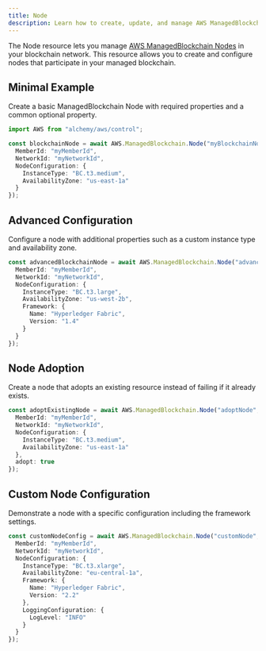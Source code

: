 ```yaml
---
title: Node
description: Learn how to create, update, and manage AWS ManagedBlockchain Nodes using Alchemy Cloud Control.
---
```


The Node resource lets you manage [AWS ManagedBlockchain Nodes](https://docs.aws.amazon.com/managedblockchain/latest/userguide/) in your blockchain network. This resource allows you to create and configure nodes that participate in your managed blockchain.

## Minimal Example

Create a basic ManagedBlockchain Node with required properties and a common optional property.

```ts
import AWS from "alchemy/aws/control";

const blockchainNode = await AWS.ManagedBlockchain.Node("myBlockchainNode", {
  MemberId: "myMemberId",
  NetworkId: "myNetworkId",
  NodeConfiguration: {
    InstanceType: "BC.t3.medium",
    AvailabilityZone: "us-east-1a"
  }
});
```

## Advanced Configuration

Configure a node with additional properties such as a custom instance type and availability zone.

```ts
const advancedBlockchainNode = await AWS.ManagedBlockchain.Node("advancedBlockchainNode", {
  MemberId: "myMemberId",
  NetworkId: "myNetworkId",
  NodeConfiguration: {
    InstanceType: "BC.t3.large",
    AvailabilityZone: "us-west-2b",
    Framework: {
      Name: "Hyperledger Fabric",
      Version: "1.4"
    }
  }
});
```

## Node Adoption

Create a node that adopts an existing resource instead of failing if it already exists.

```ts
const adoptExistingNode = await AWS.ManagedBlockchain.Node("adoptNode", {
  MemberId: "myMemberId",
  NetworkId: "myNetworkId",
  NodeConfiguration: {
    InstanceType: "BC.t3.medium",
    AvailabilityZone: "us-east-1a"
  },
  adopt: true
});
```

## Custom Node Configuration

Demonstrate a node with a specific configuration including the framework settings.

```ts
const customNodeConfig = await AWS.ManagedBlockchain.Node("customNode", {
  MemberId: "myMemberId",
  NetworkId: "myNetworkId",
  NodeConfiguration: {
    InstanceType: "BC.t3.xlarge",
    AvailabilityZone: "eu-central-1a",
    Framework: {
      Name: "Hyperledger Fabric",
      Version: "2.2"
    },
    LoggingConfiguration: {
      LogLevel: "INFO"
    }
  }
});
```